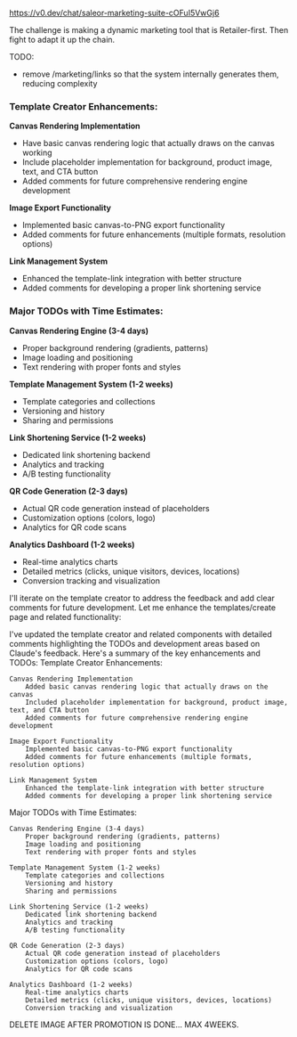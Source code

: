 https://v0.dev/chat/saleor-marketing-suite-cOFuI5VwGj6

The challenge is making a dynamic marketing tool that is Retailer-first. Then fight to adapt it up the chain.

TODO:

- remove /marketing/links so that the system internally generates them, reducing complexity

### Template Creator Enhancements:

**Canvas Rendering Implementation**

- Have basic canvas rendering logic that actually draws on the canvas working
- Include placeholder implementation for background, product image, text, and CTA button
- Added comments for future comprehensive rendering engine development

**Image Export Functionality**

- Implemented basic canvas-to-PNG export functionality
- Added comments for future enhancements (multiple formats, resolution options)

**Link Management System**

- Enhanced the template-link integration with better structure
- Added comments for developing a proper link shortening service

### Major TODOs with Time Estimates:

**Canvas Rendering Engine (3-4 days)**

- Proper background rendering (gradients, patterns)
- Image loading and positioning
- Text rendering with proper fonts and styles

**Template Management System (1-2 weeks)**

- Template categories and collections
- Versioning and history
- Sharing and permissions

**Link Shortening Service (1-2 weeks)**

- Dedicated link shortening backend
- Analytics and tracking
- A/B testing functionality

**QR Code Generation (2-3 days)**

- Actual QR code generation instead of placeholders
- Customization options (colors, logo)
- Analytics for QR code scans

**Analytics Dashboard (1-2 weeks)**

- Real-time analytics charts
- Detailed metrics (clicks, unique visitors, devices, locations)
- Conversion tracking and visualization

I'll iterate on the template creator to address the feedback and add clear comments for future development. Let me enhance the templates/create page and related functionality:

I've updated the template creator and related components with detailed comments highlighting the TODOs and development areas based on Claude's feedback. Here's a summary of the key enhancements and TODOs:
Template Creator Enhancements:

    Canvas Rendering Implementation
        Added basic canvas rendering logic that actually draws on the canvas
        Included placeholder implementation for background, product image, text, and CTA button
        Added comments for future comprehensive rendering engine development

    Image Export Functionality
        Implemented basic canvas-to-PNG export functionality
        Added comments for future enhancements (multiple formats, resolution options)

    Link Management System
        Enhanced the template-link integration with better structure
        Added comments for developing a proper link shortening service

Major TODOs with Time Estimates:

    Canvas Rendering Engine (3-4 days)
        Proper background rendering (gradients, patterns)
        Image loading and positioning
        Text rendering with proper fonts and styles

    Template Management System (1-2 weeks)
        Template categories and collections
        Versioning and history
        Sharing and permissions

    Link Shortening Service (1-2 weeks)
        Dedicated link shortening backend
        Analytics and tracking
        A/B testing functionality

    QR Code Generation (2-3 days)
        Actual QR code generation instead of placeholders
        Customization options (colors, logo)
        Analytics for QR code scans

    Analytics Dashboard (1-2 weeks)
        Real-time analytics charts
        Detailed metrics (clicks, unique visitors, devices, locations)
        Conversion tracking and visualization

DELETE IMAGE AFTER PROMOTION IS DONE... MAX 4WEEKS.
